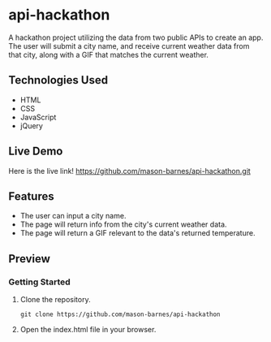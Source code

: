 # api-hackathon
A hackathon project utilizing the data from two public APIs to create an app. The user will submit a city name, and receive current weather data from that city, along with a GIF that matches the current weather.

## Technologies Used

- HTML
- CSS
- JavaScript
- jQuery

## Live Demo
Here is the live link! https://github.com/mason-barnes/api-hackathon.git

## Features
- The user can input a city name.
- The page will return info from the city's current weather data.
- The page will return a GIF relevant to the data's returned temperature.

## Preview

### Getting Started

1. Clone the repository.

    ```shell
    git clone https://github.com/mason-barnes/api-hackathon
    ```

1. Open the index.html file in your browser.
